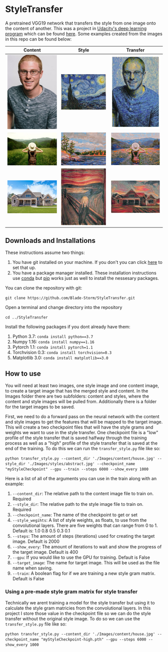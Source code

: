 # StyleTransfer
A pretrained VGG19 network that transfers the style from one image onto the content of another. This was a project in [Udacity's deep learning program](https://www.udacity.com/course/deep-learning-nanodegree--nd101) which can be found [here](https://github.com/udacity/deep-learning-v2-pytorch/tree/master/style-transfer). Some examples created from the images in this repo can be found below:

|Content| Style                      | Transfer                          |
|:-------:| :--------------------------: | :---------------------------------: |
|![image](./Images/content/Me.jpg) | ![image](./Images/styles/starry-night.jpg) | ![image](./Images/target/me-starry.jpg) |
|![image](./Images/content/nature.jpg)|![image](./Images/styles/naturescape.jpg)| ![image](./Images/target/nature-naturescape.jpg)|
|![image](./Images/content/house.jpg)| ![image](./Images/styles/scream.jpg) |![image](./Images/target/house-scream.jpg)


## Downloads and Installations
These instructions assume two things: 
1. You have git installed on your machine. If you don't you can click [here](https://git-scm.com/book/en/v2/Getting-Started-Installing-Git) to set that up.
2. You have a package manager installed. These installation instructions use [conda](https://docs.conda.io/en/latest/) but [pip](https://pypi.org/project/pip/) works just as well to install the nessesary packages.


You can clone the repository with git:

`git clone https://github.com/Blade-Storm/StyleTransfer.git`

Open a terminal and change directory into the repository

`cd ../StyleTransfer`

Install the following packages if you dont already have them:
1. Python 3.7: `conda install python==3.7` 
2. Numpy 1.16: `conda install numpy==1.16`
3. Pytorch 1.1: `conda install pytorch=1.1`
4. Torchvision 0.3: `conda install torchvision=0.3`
5. Matplotlib 3.0: `conda install matplotlib==3.0`


## How to use
You will need at least two images, one style image and one content image, to create a target image that has the merged style and content. In the Images folder there are two subfolders: content and styles, where the content and style images will be pulled from. Additionally there is a folder for the target images to be saved. 

First, we need to do a forward pass on the neural network with the content and style images to get the features that will be mapped to the target image. This will create a two checkpoint files that will have the style grams and weights we want to use in the style transfer. One checkpoint file is a "low" profile of the style transfer that is saved halfway through the training process as well as a "high" profile of the style transfer that is saved at the end of the training. To do this we can run the `transfer_style.py` file like so:

`python transfer_style.py --content_dir './Images/content/house.jpg' --style_dir './Images/styles/abstract.jpg' --checkpoint_name "myStyleCheckpoint" --gpu --train --steps 6000 --show_every 1000`

Here is a list of all of the arguments you can use in the train along with an example:

1. `--content_dir`: The relative path to the content image file to train on. Required
2. `--style_dir`: The relative path to the style image file to train on. Required
3. `--checkpoint_name`: The name of the checkpoint to get or set
4. `--style_wegihts`: A list of style weights, as floats, to use from the convolutional layers. There are five weights that can range from 0 to 1. Default is: 1.0 0.8 0.5 0.3 0.1
5. `--steps`: The amount of steps (iterations) used for creating the target image. Default is 2000
6. `--show_every`: The amount of iterations to wait and show the progress of the target image. Default is 400
7. `--gpu`: If you would like to use the GPU for training. Default is False
8. `--target_image`: The name for target image. This will be used as the file name when saving.
9. `--train`: A boolean flag for if we are training a new style gram matrix. Default is False


### Using a pre-made style gram matrix for style transfer
Technically we arent training a model for the style transfer but using it to calculate the style gram matricies from the convolutional layers. In this project I store those value in the checkpoint file so we can do the style transfer without the original style image. To do so we can use the `transfer_style.py` file like so:

`python transfer_style.py --content_dir './Images/content/house.jpg' --checkpoint_name "myStyleCheckpoint-high.pth" --gpu --steps 6000 --show_every 1000`